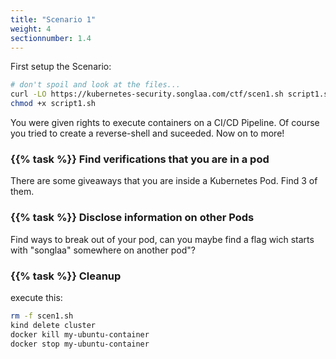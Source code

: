 ```yaml
---
title: "Scenario 1"
weight: 4
sectionnumber: 1.4
---
```


First setup the Scenario:

```bash
# don't spoil and look at the files...
curl -LO https://kubernetes-security.songlaa.com/ctf/scen1.sh script1.sh
chmod +x script1.sh
```

You were given rights to execute containers on a CI/CD Pipeline. Of course you tried to create a reverse-shell and suceeded. Now on to more!

### {{% task %}} Find verifications that you are in a pod

There are some giveaways that you are inside a Kubernetes Pod. Find 3 of them.

### {{% task %}} Disclose information on other Pods

Find ways to break out of your pod, can you maybe find a flag wich starts with "songlaa" somewhere on another pod"?

### {{% task %}} Cleanup

execute this:

```bash
rm -f scen1.sh
kind delete cluster
docker kill my-ubuntu-container
docker stop my-ubuntu-container
```
